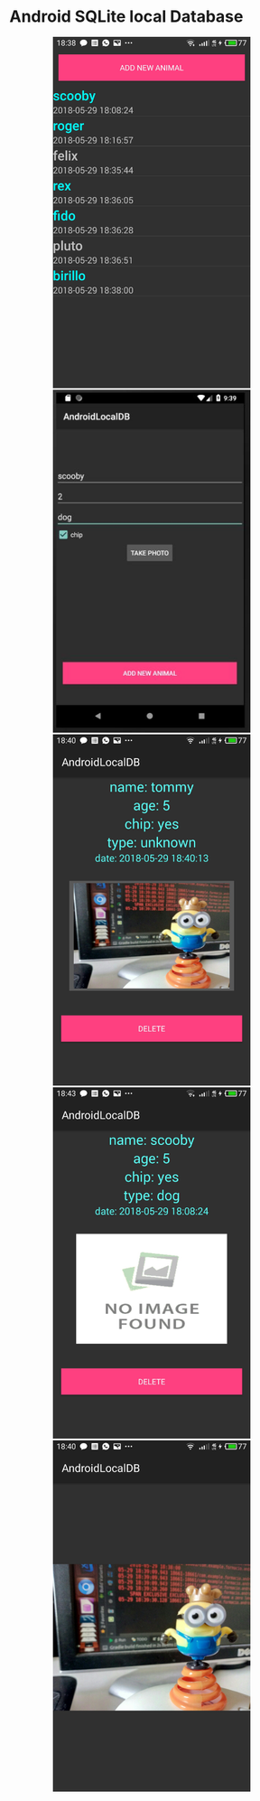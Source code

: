 <h1>Android SQLite local Database</h1>

<p align="center">
  <img src="/raw/main.jpg" width="350"/>
  <img src="/raw/add.jpg" width="350"/>
  <img src="/raw/info1.jpg" width="350"/>
  <img src="/raw/info2.jpg" width="350"/>
  <img src="/raw/photo.jpg" width="350"/>
</p>
